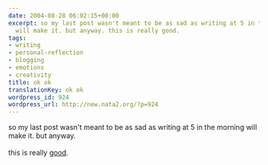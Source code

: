 ```yaml
---
date: 2004-08-28 06:02:15+00:00
excerpt: so my last post wasn't meant to be as sad as writing at 5 in the morning
  will make it. but anyway. this is really good.
tags:
- writing
- personal-reflection
- blogging
- emotions
- creativity
title: ok ok
translationKey: ok ok
wordpress_id: 924
wordpress_url: http://new.nata2.org/?p=924
---
```


so my last post wasn't meant to be as sad as writing at 5 in the morning will make it. but anyway. <br/><bR>this is really <a href="http://www.interesting-people.org/archives/interesting-people/200408/msg00306.html">good</a>.